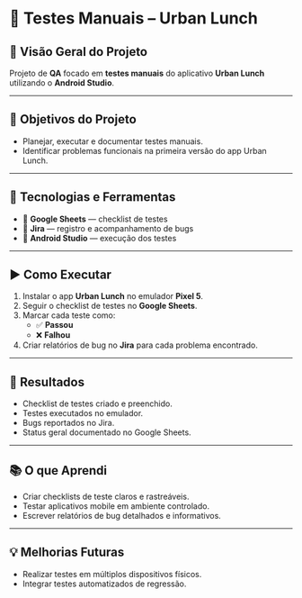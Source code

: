 # 📝 Testes Manuais – Urban Lunch

## 📌 Visão Geral do Projeto
Projeto de **QA** focado em **testes manuais** do aplicativo **Urban Lunch** utilizando o **Android Studio**.


---

## 🎯 Objetivos do Projeto
- Planejar, executar e documentar testes manuais.  
- Identificar problemas funcionais na primeira versão do app Urban Lunch.  

---

## 🔧 Tecnologias e Ferramentas
- 📝 **Google Sheets** — checklist de testes  
- 🐞 **Jira** — registro e acompanhamento de bugs  
- 📱 **Android Studio** — execução dos testes  

---

## ▶️ Como Executar
1. Instalar o app **Urban Lunch** no emulador **Pixel 5**.  
2. Seguir o checklist de testes no **Google Sheets**.  
3. Marcar cada teste como:  
   - ✅ **Passou**  
   - ❌ **Falhou**  
4. Criar relatórios de bug no **Jira** para cada problema encontrado.  

---

## 🧾 Resultados
- Checklist de testes criado e preenchido.  
- Testes executados no emulador.  
- Bugs reportados no Jira.  
- Status geral documentado no Google Sheets.  

---

## 📚 O que Aprendi
- Criar checklists de teste claros e rastreáveis.  
- Testar aplicativos mobile em ambiente controlado.  
- Escrever relatórios de bug detalhados e informativos.  

---

## 💡 Melhorias Futuras
- Realizar testes em múltiplos dispositivos físicos.  
- Integrar testes automatizados de regressão.  
